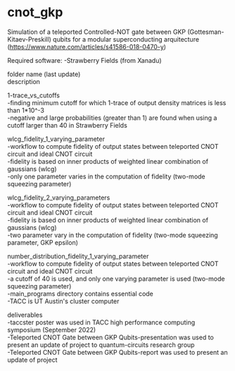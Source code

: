 # cnot_gkp
Simulation of a teleported Controlled-NOT gate between GKP (Gottesman-Kitaev-Preskill) qubits for a modular superconducting arquitecture (https://www.nature.com/articles/s41586-018-0470-y)

Required software: 
-Strawberry Fields (from Xanadu)

folder name (last update)<br />
description<br />

1-trace_vs_cutoffs<br />
-finding minimum cutoff for which 1-trace of output density matrices is less than 1*10^-3<br /> 
-negative and large probabilities (greater than 1) are found when using a cutoff larger than 40 in Strawberry Fields<br />

wlcg_fidelity_1_varying_parameter<br />
-workflow to compute fidelity of output states between teleported CNOT circuit and ideal CNOT circuit<br />
-fidelity is based on inner products of weighted linear combination of gaussians (wlcg) <br />
-only one parameter varies in the computation of fidelity (two-mode squeezing parameter)<br />


wlcg_fidelity_2_varying_parameters<br />
-workflow to compute fidelity of output states between teleported CNOT circuit and ideal CNOT circuit<br />
-fidelity is based on inner products of weighted linear combination of gaussians (wlcg)<br />
-two parameter vary in the computation of fidelity (two-mode squeezing parameter, GKP epsilon)<br />


number_distribution_fidelity_1_varying_parameter<br />
-workflow to compute fidelity of output states between teleported CNOT circuit and ideal CNOT circuit<br />
-a cutoff of 40 is used, and only one varying parameter is used (two-mode squeezing parameter)<br />
-main_programs directory contains essential code<br />
-TACC is UT Austin's cluster computer<br /> 


deliverables<br />
-taccster poster was used in TACC high performance computing symposium (September 2022)<br />
-Teleported CNOT Gate between GKP Qubits-presentation was used to present an update of project to quantum-circuits research group<br />
-Teleported CNOT Gate between GKP Qubits-report was used to present an update of project<br />

